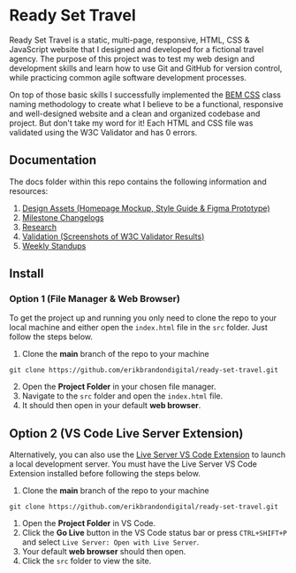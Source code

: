 # Ready Set Travel

Ready Set Travel is a static, multi-page, responsive, HTML, CSS & JavaScript website that I designed and developed for a fictional travel agency. The purpose of this project was to test my web design and development skills and learn how to use Git and GitHub for version control, while practicing common agile software development processes.

On top of those basic skills I successfully implemented the [BEM CSS](https://getbem.com) class naming methodology to create what I believe to be a functional, responsive and well-designed website and a clean and organized codebase and project. But don't take my word for it! Each HTML and CSS file was validated using the W3C Validator and has 0 errors.

## Documentation

The docs folder within this repo contains the following information and resources:

1. [Design Assets (Homepage Mockup, Style Guide & Figma Prototype)](docs/design-assets/)
2. [Milestone Changelogs](docs/milestones/)
3. [Research](docs/research/)
4. [Validation (Screenshots of W3C Validator Results)](docs/validation/)
5. [Weekly Standups](docs/weekly-standups/)

## Install

### Option 1 (File Manager & Web Browser)

To get the project up and running you only need to clone the repo to your local machine and either open the `index.html` file in the `src` folder. Just follow the steps below.

1. Clone the **main** branch of the repo to your machine

```
git clone https://github.com/erikbrandondigital/ready-set-travel.git
```

2. Open the **Project Folder** in your chosen file manager.
3. Navigate to the `src` folder and open the `index.html` file.
4. It should then open in your default **web browser**.

## Option 2 (VS Code Live Server Extension)

Alternatively, you can also use the [Live Server VS Code Extension](https://marketplace.visualstudio.com/items?itemName=ritwickdey.LiveServer) to launch a local development server. You must have the Live Server VS Code Extension installed before following the steps below.

1. Clone the **main** branch of the repo to your machine

```
git clone https://github.com/erikbrandondigital/ready-set-travel.git
```

1. Open the **Project Folder** in VS Code.
2. Click the **Go Live** button in the VS Code status bar or press `CTRL+SHIFT+P` and select `Live Server: Open with Live Server`.
3. Your default **web browser** should then open.
4. Click the `src` folder to view the site.
